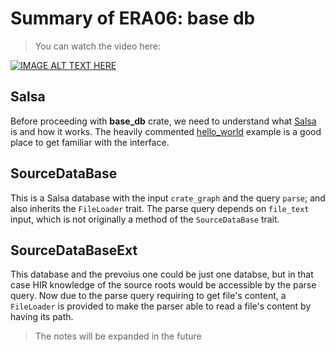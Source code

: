 # Summary of ERA06: base db

> You can watch the video here:

[![IMAGE ALT TEXT HERE](https://img.youtube.com/vi/m1EXCpIHSKA/1.jpg)](https://www.youtube.com/watch?v=m1EXCpIHSKA)

## Salsa
Before proceeding with **base_db** crate, we need to understand what [Salsa](https://github.com/salsa-rs/salsa) is and how it works. The heavily commented [hello_world](https://github.com/salsa-rs/salsa/blob/master/examples/hello_world/main.rs) example is a good place to get familiar with the interface.

## SourceDataBase
This is a Salsa database with the input `crate_graph` and the query `parse`; and also inherits the `FileLoader` trait. The parse query depends on `file_text` input, which is not originally a method of the `SourceDataBase` trait.

## SourceDataBaseExt
This database and the prevoius one could be just one databse, but in that case HIR knowledge of the source roots would be accessible by the parse query. Now due to the parse query requiring to get file's content, a `FileLoader` is provided to make the parser able to read a file's content by having its path.

> The notes will be expanded in the future